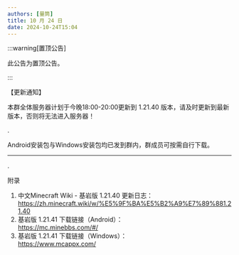 ```yaml
---
authors: [量筒]
title: 10 月 24 日
date: 2024-10-24T15:04
---
```


:::warning[置顶公告]

此公告为置顶公告。

:::

【更新通知】

本群全体服务器计划于今晚18:00-20:00更新到 1.21.40 版本，请及时更新到最新版本，否则将无法进入服务器！

.

Android安装包与Windows安装包均已发到群内，群成员可按需自行下载。

----------

.

附录

1. 中文Minecraft Wiki - 基岩版 1.21.40 更新日志：  
  https://zh.minecraft.wiki/w/%E5%9F%BA%E5%B2%A9%E7%89%881.21.40
2. 基岩版 1.21.41 下载链接（Android）：  
  https://mc.minebbs.com/#/
3. 基岩版 1.21.41 下载链接（Windows）：  
  https://www.mcappx.com/
